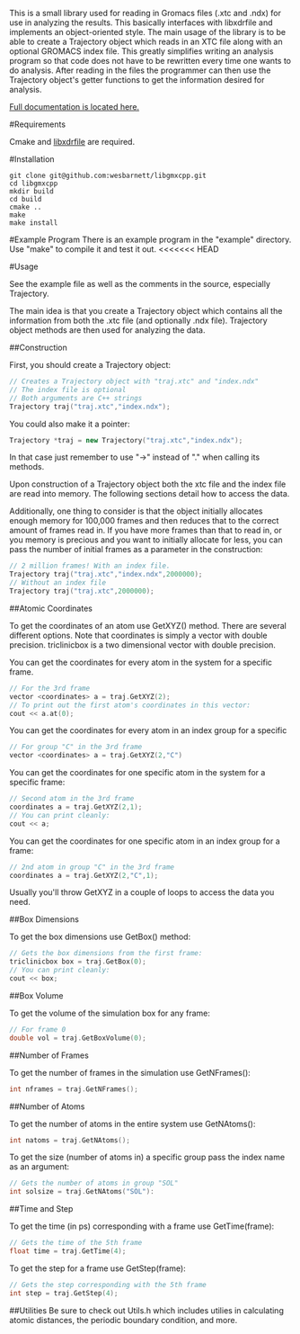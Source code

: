 This is a small library used for reading in Gromacs files (.xtc and .ndx) for
use in analyzing the results. This basically interfaces with libxdrfile and
implements an object-oriented style. The main usage of the library is to be able
to create a Trajectory object which reads in an XTC file along with an optional
GROMACS index file. This greatly simplifies writing an analysis program so that
code does not have to be rewritten every time one wants to do analysis. After
reading in the files the programmer can then use the Trajectory object's getter
functions to get the information desired for analysis.

[Full documentation is located here.](http://wesbarnett.github.io/libgmxcpp)

#Requirements

Cmake and [libxdrfile](ftp://ftp.gromacs.org/pub/contrib/xdrfile-1.1.1.tar.gz) are required.

#Installation

````
git clone git@github.com:wesbarnett/libgmxcpp.git
cd libgmxcpp
mkdir build
cd build
cmake ..
make
make install
````

#Example Program
There is an example program in the "example" directory. Use "make" to compile it
and test it out.
<<<<<<< HEAD

#Usage

See the example file as well as the comments in the source, especially
Trajectory.

The main idea is that you create a Trajectory object which contains all the
information from both the .xtc file (and optionally .ndx file). Trajectory
object methods are then used for analyzing the data.

##Construction

First, you should create a Trajectory object:

````c++
// Creates a Trajectory object with "traj.xtc" and "index.ndx"
// The index file is optional
// Both arguments are C++ strings
Trajectory traj("traj.xtc","index.ndx");
````

You could also make it a pointer:

````c++
Trajectory *traj = new Trajectory("traj.xtc","index.ndx");
````

In that case just remember to use "->" instead of "." when calling its methods.

Upon construction of a Trajectory object both the xtc file and the index file
are read into memory. The following sections detail how to access the data.

Additionally, one thing to consider is that the object initially allocates
enough memory for 100,000 frames and then reduces that to the correct amount of
frames read in. If you have more frames than that to read in, or you memory is
precious and you want to initially allocate for less, you can pass the number of
initial frames as a parameter in the construction:

````c++
// 2 million frames! With an index file.
Trajectory traj("traj.xtc","index.ndx",2000000);
// Without an index file
Trajectory traj("traj.xtc",2000000);
````

##Atomic Coordinates

To get the coordinates of an atom use GetXYZ() method. There are several
different options. Note that coordinates is simply a vector with double
precision. triclinicbox is a two dimensional vector with double precision.

You can get the coordinates for every atom in the system for a specific frame.

````c++
// For the 3rd frame
vector <coordinates> a = traj.GetXYZ(2);
// To print out the first atom's coordinates in this vector:
cout << a.at(0);
````

You can get the coordinates for every atom in an index group for a specific

````c++
// For group "C" in the 3rd frame
vector <coordinates> a = traj.GetXYZ(2,"C")
````

You can get the coordinates for one specific atom in the system for a specific
frame:

````c++
// Second atom in the 3rd frame
coordinates a = traj.GetXYZ(2,1);
// You can print cleanly:
cout << a;
````

You can get the coordinates for one specific atom in an index group for a frame:

````c++
// 2nd atom in group "C" in the 3rd frame
coordinates a = traj.GetXYZ(2,"C",1);
````

Usually you'll throw GetXYZ in a couple of loops to access the data you need.

##Box Dimensions

To get the box dimensions use GetBox() method:

````c++
// Gets the box dimensions from the first frame:
triclinicbox box = traj.GetBox(0);
// You can print cleanly:
cout << box;
````

##Box Volume

To get the volume of the simulation box for any frame:

````c++
// For frame 0
double vol = traj.GetBoxVolume(0);
````

##Number of Frames

To get the number of frames in the simulation use GetNFrames():

````c++
int nframes = traj.GetNFrames();
````

##Number of Atoms

To get the number of atoms in the entire system use GetNAtoms():

````c++
int natoms = traj.GetNAtoms();
````

To get the size (number of atoms in) a specific group pass the index name as an
argument:

````c++
// Gets the number of atoms in group "SOL"
int solsize = traj.GetNAtoms("SOL"):
````

##Time and Step

To get the time (in ps) corresponding with a frame use GetTime(frame):

````c++
// Gets the time of the 5th frame
float time = traj.GetTime(4);
````

To get the step for a frame use GetStep(frame):
````c++
// Gets the step corresponding with the 5th frame
int step = traj.GetStep(4);
````

##Utilities
Be sure to check out Utils.h which includes utilies in calculating atomic
distances, the periodic boundary condition, and more.
